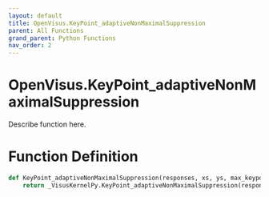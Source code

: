 ```yaml
---
layout: default
title: OpenVisus.KeyPoint_adaptiveNonMaximalSuppression
parent: All Functions
grand_parent: Python Functions
nav_order: 2
---
```


# OpenVisus.KeyPoint_adaptiveNonMaximalSuppression

Describe function here.

# Function Definition

```python
def KeyPoint_adaptiveNonMaximalSuppression(responses, xs, ys, max_keypoints):
    return _VisusKernelPy.KeyPoint_adaptiveNonMaximalSuppression(responses, xs, ys, max_keypoints)
```